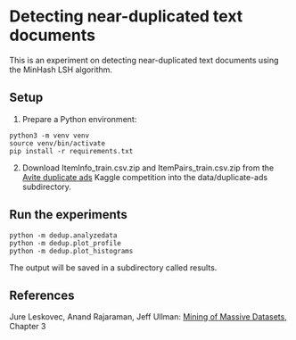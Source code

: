 # Detecting near-duplicated text documents

This is an experiment on detecting near-duplicated text documents
using the MinHash LSH algorithm.

## Setup

1. Prepare a Python environment:
```
python3 -m venv venv
source venv/bin/activate
pip install -r requirements.txt
```

2. Download ItemInfo_train.csv.zip and ItemPairs_train.csv.zip from the [Avite duplicate ads](https://www.kaggle.com/c/avito-duplicate-ads-detection/data) Kaggle competition into the data/duplicate-ads subdirectory.

## Run the experiments

```
python -m dedup.analyzedata
python -m dedup.plot_profile
python -m dedup.plot_histograms
```

The output will be saved in a subdirectory called results.

## References

Jure Leskovec, Anand Rajaraman, Jeff Ullman: [Mining of Massive Datasets](http://www.mmds.org/), Chapter 3
